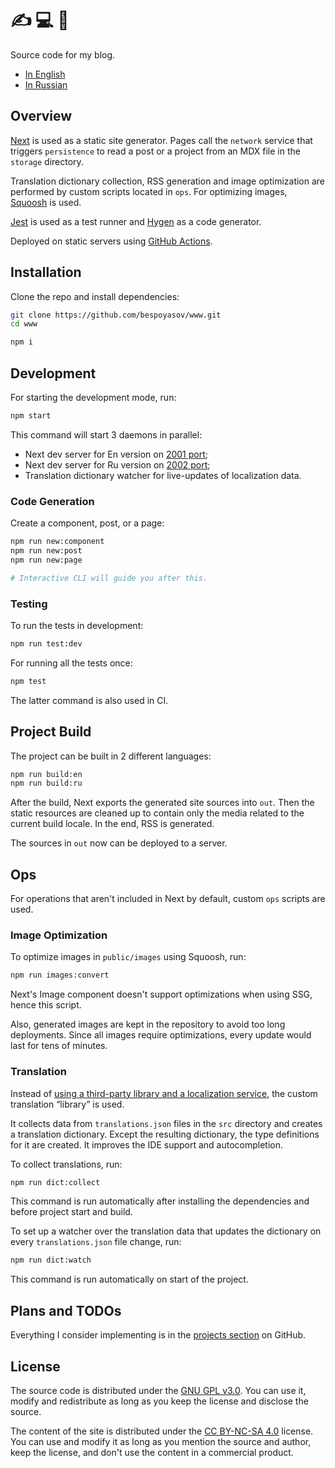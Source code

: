 # ✍️ 💻 👋

Source code for my blog.

- [In English](https://bespoyasov.me)
- [In Russian](https://bespoyasov.ru)

## Overview

[Next](https://nextjs.org) is used as a static site generator. Pages call the `network` service that triggers `persistence` to read a post or a project from an MDX file in the `storage` directory.

Translation dictionary collection, RSS generation and image optimization are performed by custom scripts located in `ops`. For optimizing images, [Squoosh](https://squoosh.app) is used.

[Jest](https://jestjs.io) is used as a test runner and [Hygen](https://www.hygen.io) as a code generator.

Deployed on static servers using [GitHub Actions](https://github.com/features/actions).

## Installation

Clone the repo and install dependencies:

```sh
git clone https://github.com/bespoyasov/www.git
cd www

npm i
```

## Development

For starting the development mode, run:

```sh
npm start
```

This command will start 3 daemons in parallel:

- Next dev server for En version on [2001 port](http://localhost:2001);
- Next dev server for Ru version on [2002 port](http://localhost:2002);
- Translation dictionary watcher for live-updates of localization data.

### Code Generation

Create a component, post, or a page:

```sh
npm run new:component
npm run new:post
npm run new:page

# Interactive CLI will guide you after this.
```

### Testing

To run the tests in development:

```sh
npm run test:dev
```

For running all the tests once:

```sh
npm test
```

The latter command is also used in CI.

## Project Build

The project can be built in 2 different languages:

```sh
npm run build:en
npm run build:ru
```

After the build, Next exports the generated site sources into `out`. Then the static resources are cleaned up to contain only the media related to the current build locale. In the end, RSS is generated.

The sources in `out` now can be deployed to a server.

## Ops

For operations that aren't included in Next by default, custom `ops` scripts are used.

### Image Optimization

To optimize images in `public/images` using Squoosh, run:

```sh
npm run images:convert
```

Next's Image component doesn't support optimizations when using SSG, hence this script.

Also, generated images are kept in the repository to avoid too long deployments. Since all images require optimizations, every update would last for tens of minutes.

### Translation

Instead of [using a third-party library and a localization service](https://github.com/bespoyasov/www/projects/6#card-80516724), the custom translation “library” is used.

It collects data from `translations.json` files in the `src` directory and creates a translation dictionary. Except the resulting dictionary, the type definitions for it are created. It improves the IDE support and autocompletion.

To collect translations, run:

```sh
npm run dict:collect
```

This command is run automatically after installing the dependencies and before project start and build.

To set up a watcher over the translation data that updates the dictionary on every `translations.json` file change, run:

```sh
npm run dict:watch
```

This command is run automatically on start of the project.

## Plans and TODOs

Everything I consider implementing is in the [projects section](https://github.com/bespoyasov/www/projects) on GitHub.

## License

The source code is distributed under the [GNU GPL v3.0](LICENSE). You can use it, modify and redistribute as long as you keep the license and disclose the source.

The content of the site is distributed under the [CC BY-NC-SA 4.0](LICENSE-SA.md) license. You can use and modify it as long as you mention the source and author, keep the license, and don't use the content in a commercial product.
